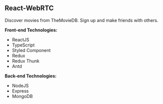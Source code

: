 ## React-WebRTC

Discover movies from TheMovieDB. Sign up and make friends with others.

**Front-end Technologies:**

- ReactJS
- TypeScript
- Styled Component
- Redux
- Redux Thunk
- Antd

**Back-end Technologies:**

- NodeJS
- Express
- MongoDB
